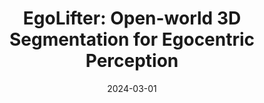 ---
title: "EgoLifter: Open-world 3D Segmentation for Egocentric Perception"
collection: publications
permalink: /publication/2024-03-conceptgraph
excerpt: ''
date: 2024-03-01
venue: 'Preprint'
paperurl: '.'
imgurl: 'egolifter.gif'
show: true
authors:
  - name: Qiao Gu
    link:
  - name: Zhaoyang Lv
    link: https://lvzhaoyang.github.io/
  - name: Duncan Frost
    link: https://scholar.google.com/citations?user=P9l4zHIAAAAJ&hl=en
  - name: Simon Green
    link: https://scholar.google.com/citations?user=VmHZtsEAAAAJ&hl=en
  - name: Julian Straub
    link: https://people.csail.mit.edu/jstraub/
  - name: Chris Sweeney
    link: https://scholar.google.com/citations?user=h-CpQGgAAAAJ&hl=en
links:
#   - name: paper
#     link: ./files/egolifter.pdf
---